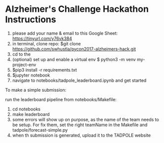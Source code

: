 Alzheimer's Challenge Hackathon Instructions
====================


1. please add your name & email to this Google Sheet: https://tinyurl.com/y76vk384
2. in terminal, clone repo: $git clone https://github.com/swhustla/pycon2017-alzheimers-hack.git <destination folder>
3. cd to the <destination folder>
4. (optional) set up and enable a virtual env $ python3 -m venv my-project-env  
5. $pip3 install -r requirements.txt
6. $jupyter notebook
7. navigate to notebooks/tadpole_leaderboard.ipynb and get started

To make a simple submission:

run the leaderboard pipeline from notebooks/Makefile:

1. cd notebooks
2. make leaderboard
3. some errors will show up on purpose, as the name of the team needs to be setup. For fix them, set the right teamName in the Makefile and tadpole/forecast-simple.py
4. when th submission is generated, upload it to the TADPOLE website
